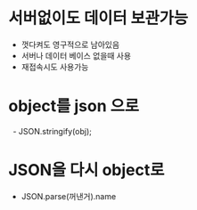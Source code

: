 # 서버없이도 데이터 보관가능

- 껏다켜도 영구적으로 남아있음
- 서버나 데이터 베이스 없을때 사용
- 재접속시도 사용가능


# object를 json 으로

  - JSON.stringify(obj);

# JSON을 다시 object로

- JSON.parse(꺼낸거).name